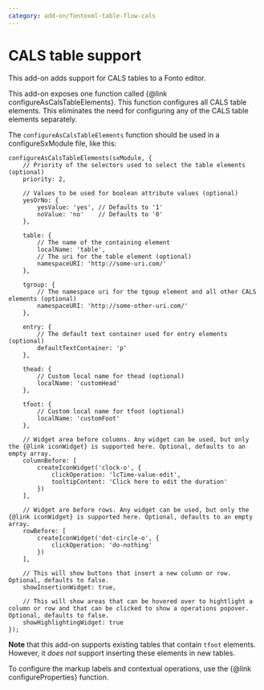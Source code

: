 ```yaml
---
category: add-on/fontoxml-table-flow-cals
---
```


# CALS table support

This add-on adds support for CALS tables to a Fonto editor.

This add-on exposes one function called {@link configureAsCalsTableElements}. This function configures all CALS table elements. This eliminates the need for configuring any of the CALS table elements separately.

The `configureAsCalsTableElements` function should be used in a configureSxModule file, like this:

```
configureAsCalsTableElements(sxModule, {
	// Priority of the selectors used to select the table elements (optional)
	priority: 2,

	// Values to be used for boolean attribute values (optional)
	yesOrNo: {
		yesValue: 'yes', // Defaults to '1'
		noValue: 'no'    // Defaults to '0'
	},

	table: {
		// The name of the containing element
		localName: 'table',
		// The uri for the table element (optional)
		namespaceURI: 'http://some-uri.com/'
	},

	tgroup: {
		// The namespace uri for the tgoup element and all other CALS elements (optional)
		namespaceURI: 'http://some-other-uri.com/'
	},

	entry: {
		// The default text container used for entry elements (optional)
		defaultTextContainer: 'p'
	},

	thead: {
		// Custom local name for thead (optional)
		localName: 'customHead'
	},

	tfoot: {
		// Custom local name for tfoot (optional)
		localName: 'customFoot'
	},

	// Widget area before columns. Any widget can be used, but only the {@link iconWidget} is supported here. Optional, defaults to an empty array.
	columnBefore: [
		createIconWidget('clock-o', {
			clickOperation: 'lcTime-value-edit',
			tooltipContent: 'Click here to edit the duration'
		})
	],

	// Widget are before rows. Any widget can be used, but only the {@link iconWidget} is supported here. Optional, defaults to an empty array.
	rowBefore: [
		createIconWidget('dot-circle-o', {
			clickOperation: 'do-nothing'
		})
	],

	// This will show buttons that insert a new column or row. Optional, defaults to false.
	showInsertionWidget: true,

	// This will show areas that can be hovered over to hightlight a column or row and that can be clicked to show a operations popover. Optional, defaults to false.
	showHighlightingWidget: true
});
```

**Note** that this add-on supports existing tables that contain `tfoot` elements. However, it _does not_ support inserting these elements in new tables.

To configure the markup labels and contextual operations, use the {@link configureProperties} function.
